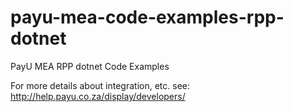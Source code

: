 payu-mea-code-examples-rpp-dotnet
=================================

PayU MEA RPP dotnet Code Examples

For more details about integration, etc. see: http://help.payu.co.za/display/developers/
